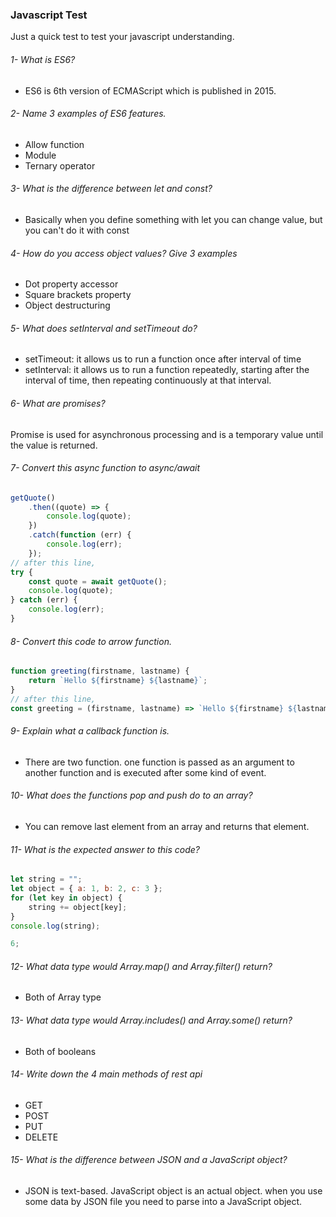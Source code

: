 ### Javascript Test

Just a quick test to test your javascript understanding.

###### 1- What is ES6?

-   ES6 is 6th version of ECMAScript which is published in 2015.

###### 2- Name 3 examples of ES6 features.

-   Allow function
-   Module
-   Ternary operator

###### 3- What is the difference between let and const?

-   Basically when you define something with let you can change value, but you can't do it with const

###### 4- How do you access object values? Give 3 examples

-   Dot property accessor
-   Square brackets property
-   Object destructuring

###### 5- What does setInterval and setTimeout do?

-   setTimeout: it allows us to run a function once after interval of time
-   setInterval: it allows us to run a function repeatedly, starting after the interval of time, then repeating continuously at that interval.

###### 6- What are promises?

Promise is used for asynchronous processing and is a temporary value until the value is returned.

###### 7- Convert this async function to async/await

```js
getQuote()
	.then((quote) => {
		console.log(quote);
	})
	.catch(function (err) {
		console.log(err);
	});
// after this line,
try {
	const quote = await getQuote();
	console.log(quote);
} catch (err) {
	console.log(err);
}
```

###### 8- Convert this code to arrow function.

```js
function greeting(firstname, lastname) {
	return `Hello ${firstname} ${lastname}`;
}
// after this line,
const greeting = (firstname, lastname) => `Hello ${firstname} ${lastname}`;
```

###### 9- Explain what a callback function is.

-   There are two function. one function is passed as an argument to another function and is executed after some kind of event.

###### 10- What does the functions pop and push do to an array?

-   You can remove last element from an array and returns that element.

###### 11- What is the expected answer to this code?

```js
let string = "";
let object = { a: 1, b: 2, c: 3 };
for (let key in object) {
	string += object[key];
}
console.log(string);

6;
```

###### 12- What data type would Array.map() and Array.filter() return?

-   Both of Array type

###### 13- What data type would Array.includes() and Array.some() return?

-   Both of booleans

###### 14- Write down the 4 main methods of rest api

-   GET
-   POST
-   PUT
-   DELETE

###### 15- What is the difference between JSON and a JavaScript object?

-   JSON is text-based. JavaScript object is an actual object. when you use some data by JSON file you need to parse into a JavaScript object.

